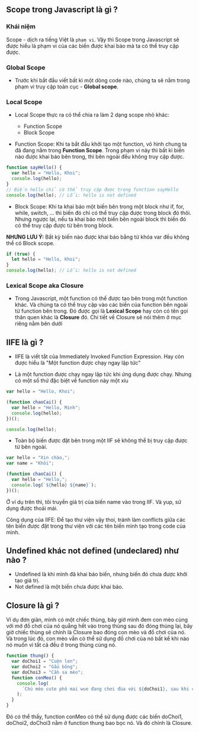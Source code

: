 ## Scope trong Javascript là gì ?

### Khái niệm

Scope - dịch ra tiếng Việt là `phạm vi`. Vậy thì Scope trong Javascript sẽ được hiểu là phạm vi của các biến được
khai báo mà ta có thể truy cập được.

### Global Scope

- Trước khi bắt đầu viết bất kì một dòng code nào, chúng ta sẽ nằm trong phạm vi truy cập toàn cục - **Global scope**.

### Local Scope

- Local Scope thực ra có thể chia ra làm 2 dạng scope nhỏ khác:

  - Function Scope
  - Block Scope

- Function Scope: Khi ta bắt đầu khởi tạo một function, vô hình chung ta đã đang nằm trong **Function Scope**.
  Trong phạm vi này thì bất kì biến nào được khai báo bên trong, thì bên ngoài đều không truy cập được.

```js
function sayHello() {
  var hello = "Hello, Khoi";
  console.log(hello);
}
// Biến hello chỉ có thể truy cập được trong function sayHello
console.log(hello); // Lỗi: hello is not defined
```

- Block Scope: Khi ta khai báo một biến bên trong một block như if, for, while, switch, ... thì biến đó chỉ có thể truy cập được trong block đó thôi. Nhưng ngược lại, nếu ta khai báo một biến bên ngoài block thì biến đó có thể truy cập được từ bên trong block.

**NHƯNG LƯU Ý:** Bất kỳ biến nào được khai báo bằng từ khóa var đều không thể có Block scope.

```js
if (true) {
  let hello = "Hello, Khoi";
}
console.log(hello); // Lỗi: hello is not defined
```

### Lexical Scope aka Closure

- Trong Javascript, một function có thể được tạo bên trong một function khác. Và chúng ta có thể truy cập vào các biến của function bên ngoài từ function bên trong. Đó được gọi là **Lexical Scope** hay còn có tên gọi thân quen khác là **Closure** đó. Chi tiết về Closure sẽ nói thêm ở mục riêng nằm bên dưới

## IIFE là gì ?

- IIFE là viết tắt của Immediately Invoked Function Expression. Hay còn được hiểu là "Một function được chạy ngay lập tức"

- Là một function được chạy ngay lập tức khi ứng dụng được chạy. Nhưng có một số thứ đặc biệt về function này một xíu

```js
var hello = "Hello, Khoi";

(function chaoCai() {
  var hello = "Hello, Minh";
  console.log(hello);
})();

console.log(hello);
```

- Toàn bộ biến được đặt bên trong một IIF sẽ không thể bị truy cập được từ bên ngoài.

```js
var hello = "Xin chào,";
var name = "Khôi";

(function chaoCai() {
  var hello = "Hello,";
  console.log(`${hello} ${name}`);
})();
```

Ở ví dụ trên thì, tôi truyền giá trị của biến name vào trong IIF. Và yup, sử dụng được thoải mái.

Công dụng của IIFE: Để tạo thư viện vậy thoi, tránh làm conflicts giữa các tên biến được đặt trong thư viện với các tên biến mình tạo trong code của mình.

## Undefined khác not defined (undeclared) như nào ?

- Undefined là khi mình đã khai báo biến, nhưng biến đó chưa được khởi tạo giá trị.
- Not defined là một biến chưa được khai báo.

## Closure là gì ?

Ví dụ đơn giản, mình có một chiếc thùng, bây giờ mình đem con mèo cùng với mớ đồ chơi của nó quẳng hết vào trong thùng sau đó đóng thùng lại, bây giờ chiếc thùng sẽ chính là Closure bao đóng con mèo và đồ chơi của nó. Và trong lúc đó, con mèo vẫn có thể sử dụng đồ chơi của nó bất kể khi nào nó muốn vì tất cả đều ở trong thùng cùng nó.

```js
function thung() {
  var doChoi1 = "Cuộn len";
  var doChoi2 = "Gấu bông";
  var doChoi3 = "Cần sa mèo";
  function conMeo() {
    console.log(
      `Chú mèo cute phô mai wue đang chơi đùa với ${doChoi1}, sau khi chơi xong thấy mệt quá nên bèn nằm ngủ cạnh ${doChoi2}. Tỉnh dậy thấy nhạt mồm nên chú mèo hít tí ${doChoi3}`
    );
  }
}
```

Đó có thể thấy, function conMeo có thể sử dụng được các biến doChoi1, doChoi2, doChoi3 nằm ở function thung bao bọc nó. Và đó chính là Closure.
